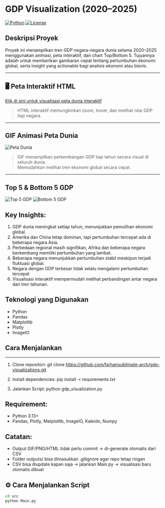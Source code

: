 # GDP Visualization (2020–2025)

[![Python](https://img.shields.io/badge/python-3.13+-blue?logo=python)](https://www.python.org/)
[![License](https://img.shields.io/badge/license-MIT-green)](LICENSE)

Deskripsi Proyek
---
Proyek ini menampilkan tren GDP negara-negara dunia selama 2020–2025 menggunakan animasi, peta interaktif, dan chart Top/Bottom 5. Tujuannya adalah untuk memberikan gambaran cepat tentang pertumbuhan ekonomi global, serta insight yang actionable bagi analisis ekonomi atau bisnis.


---

## 🖥 Peta Interaktif HTML
[Klik di sini untuk visualisasi peta dunia interaktif](https://farhansublimate-arch.github.io/gdp-visualizations/outputs/gdp_world_interaktif.html)

> HTML interaktif memungkinkan zoom, hover, dan melihat nilai GDP tiap negara.


---

## GIF Animasi Peta Dunia
![Peta Dunia](https://farhansublimate-arch.github.io/gdp-visualizations/outputs/gdp_world_map.gif)

> GIF menampilkan perkembangan GDP tiap tahun secara visual di seluruh dunia.  
> Memudahkan melihat tren ekonomi global secara cepat.

---

## Top 5 & Bottom 5 GDP
![Top 5 GDP](https://farhansublimate-arch.github.io/gdp-visualizations/outputs/top5_gdp_charts/top5_gdp.gif)
![Bottom 5 GDP](https://farhansublimate-arch.github.io/gdp-visualizations/outputs/top5_gdp_charts/bottom5_gdp.gif)

## Key Insights:
1. GDP dunia meningkat setiap tahun, menunjukkan pemulihan ekonomi global.
2. Amerika dan China tetap dominan, tapi pertumbuhan tercepat ada di beberapa negara Asia.
3. Perbedaan regional masih signifikan, Afrika dan beberapa negara berkembang memiliki pertumbuhan yang lambat.
4. Beberapa negara menunjukkan pertumbuhan stabil meskipun terjadi fluktuasi global.
5. Negara dengan GDP terbesar tidak selalu mengalami pertumbuhan tercepat
6. Visualisasi interaktif mempermudah melihat perbandingan antar negara dan tren tahunan.



Teknologi yang Digunakan
---
- Python
- Pandas
- Matplotlib
- Plotly
- ImageIO

  
## Cara Menjalankan
---
1. Clone repositori:
git clone https://github.com/farhansublimate-arch/gdp-visualizations.git

2. Install dependencies:
pip install -r requirements.txt

3. Jalankan Script:
python gdp_visualization.py



Requirement:
---
- Python 3.13+
- Pandas, Plotly, Matplotlib, ImageIO, Kaleido, Numpy


Catatan:
---
- Output GIF/PNG/HTML tidak perlu commit → di-generate otomatis dari CSV
- Folder outputs/ bisa dimasukkan .gitignore agar repo tetap ringan
- CSV bisa diupdate kapan saja → jalankan Main.py → visualisasi baru otomatis dibuat



## ⚙️ Cara Menjalankan Script
```bash
cd src
python Main.py
